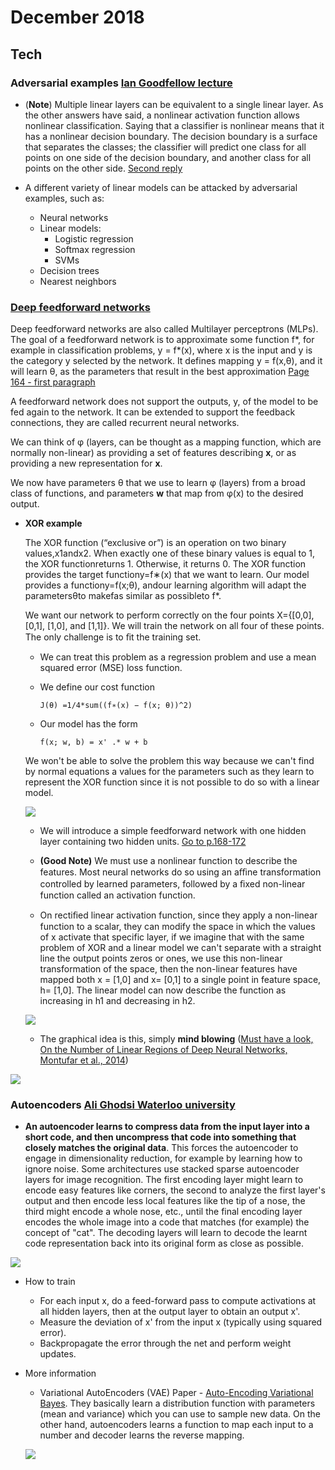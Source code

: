 December 2018
==========

Tech
----

### Adversarial examples [Ian Goodfellow lecture](https://www.youtube.com/watch?v=CIfsB_EYsVI)

  -  (**Note**) Multiple linear layers can be equivalent to a single linear layer. As the other answers have said, a nonlinear activation function allows nonlinear classification. Saying that a classifier is nonlinear means that it has a nonlinear decision boundary. The decision boundary is a surface that separates the classes; the classifier will predict one class for all points on one side of the decision boundary, and another class for all points on the other side. [Second reply](https://stats.stackexchange.com/questions/222639/what-makes-neural-networks-a-nonlinear-classification-model)
  
  - A different variety of linear models can be attacked by adversarial examples, such as:
    - Neural networks
    - Linear models:
      - Logistic regression
      - Softmax regression
      - SVMs
    - Decision trees
    - Nearest neighbors
    
### [Deep feedforward networks](http://www.deeplearningbook.org/contents/mlp.html)

Deep feedforward networks are also called Multilayer perceptrons (MLPs). The goal of a feedforward network is to approximate some function f*, for example in classification problems, y = f*(x), where x is the input and y is the category y selected by the network. It defines mapping y = f(x,θ), and it will learn θ, as the parameters that result in the best approximation [Page 164 - first paragraph](http://www.deeplearningbook.org/contents/mlp.html)
  
A feedforward network does not support the outputs, y, of the model to be fed again to the network. It can be extended to support the feedback connections, they are called recurrent neural networks.

We can think of φ (layers, can be thought as a mapping function, which are normally non-linear) as providing a set of features describing **x**, or as providing a new representation for **x**.

We now have parameters θ that we use to learn φ (layers) from a broad class of functions, and parameters **w** that map from φ(x) to the desired output.

  - **XOR example**
  
    The XOR function (“exclusive or”) is an operation on two binary values,x1andx2. When exactly one of these binary values is equal to 1, the XOR functionreturns 1. Otherwise, it returns 0. The XOR function provides the target functiony=f∗(x) that we want to learn. Our model provides a functiony=f(x;θ), andour learning algorithm will adapt the parametersθto makefas similar as possibleto f*.
    
    We want our network to perform correctly on the four points X={[0,0], [0,1], [1,0], and [1,1]}. We will train the network on all four of these points. The only challenge is to ﬁt the training set.
    
      - We can treat this problem as a regression problem and use a mean squared error (MSE) loss function.
      
      - We define our cost function 
        ```
        J(θ) =1/4*sum((f∗(x) − f(x; θ))^2) 
        ```
      - Our model has the form
        ```
        f(x; w, b) = x' .* w + b
        ```
       We won't be able to solve the problem this way because we can't find by normal equations a values for the parameters such as they learn to represent the XOR function since it is not possible to do so with a linear model.  
       
       ![](https://i.imgur.com/Z3hucYc.png)
          
      - We will introduce a simple feedforward network with one hidden layer containing two hidden units. [Go to p.168-172](http://www.deeplearningbook.org/contents/mlp.html#pf6)
      
      - **(Good Note)**  We must use a nonlinear function to describe the features. Most neural networks do so using an aﬃne transformation controlled by learned parameters, followed by a ﬁxed non-linear function called an activation function.
      
      - On rectiﬁed linear activation function, since they apply a non-linear function to a scalar, they can modify the space in which the values of x activate that specific layer, if we imagine that with the same problem of XOR and a linear model we can't separate with a straight line the output points zeros or ones, we use this non-linear transformation of the space, then the non-linear features have mapped both x = [1,0] and x= [0,1] to a single point in feature space, h= [1,0]. The linear model can now describe the function as increasing in h1 and decreasing in h2.
      
      ![](https://i.imgur.com/x0MSqjh.png)
      
      - The graphical idea is this, simply **mind blowing** ([Must have a look, On the Number of Linear Regions of
Deep Neural Networks, Montufar et al., 2014](https://arxiv.org/pdf/1402.1869.pdf))
      
![](https://i.imgur.com/dqcO54M.png)
      
### Autoencoders [Ali Ghodsi Waterloo university](https://www.youtube.com/watch?v=uaaqyVS9-rM)

  - **An autoencoder learns to compress data from the input layer into a short code, and then uncompress that code into something that closely matches the original data**. This forces the autoencoder to engage in dimensionality reduction, for example by learning how to ignore noise. Some architectures use stacked sparse autoencoder layers for image recognition. The first encoding layer might learn to encode easy features like corners, the second to analyze the first layer's output and then encode less local features like the tip of a nose, the third might encode a whole nose, etc., until the final encoding layer encodes the whole image into a code that matches (for example) the concept of "cat". The decoding layers will learn to decode the learnt code representation back into its original form as close as possible.
  
  ![](https://upload.wikimedia.org/wikipedia/commons/thumb/2/28/Autoencoder_structure.png/350px-Autoencoder_structure.png)
  
  - How to train
    - For each input x, do a feed-forward pass to compute activations at all hidden layers, then at the output layer to obtain an output x'.
    - Measure the deviation of x' from the input x (typically using squared error).
    - Backpropagate the error through the net and perform weight updates.
    
  - More information
  
    - Variational AutoEncoders (VAE) Paper - [Auto-Encoding Variational Bayes](https://arxiv.org/pdf/1312.6114v10.pdf). They basically learn a distribution function with parameters (mean and variance) which you can use to sample new data. On the other hand, autoencoders learns a function to map each input to a number and decoder learns the reverse mapping.
    
    ![](https://qph.fs.quoracdn.net/main-qimg-62c793e38456b093cd83fd5476aed596.webp)
